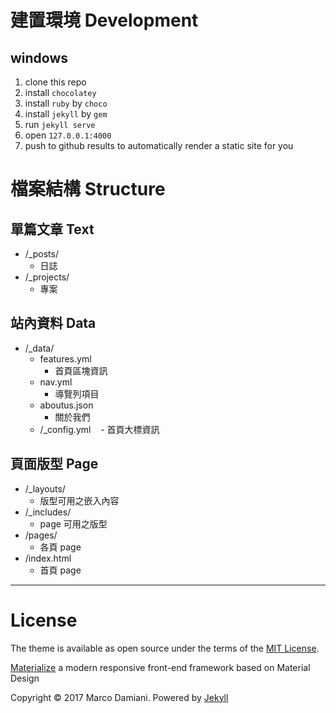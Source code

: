 # 建置環境 Development
## windows
1. clone this repo
2. install `chocolatey`
3. install `ruby` by `choco`
4. install `jekyll` by `gem`
5. run `jekyll serve`
6. open `127.0.0.1:4000`
7. push to github results to automatically render a static site for you

# 檔案結構 Structure
## 單篇文章 Text
- /_posts/
  - 日誌
- /_projects/
  - 專案

## 站內資料 Data
- /_data/
  - features.yml
    - 首頁區塊資訊
  - nav.yml
    - 導覽列項目
  - aboutus.json
    - 關於我們
  - /_config.yml
    - 首頁大標資訊

## 頁面版型 Page
- /_layouts/
  - 版型可用之嵌入內容
- /_includes/
  - page 可用之版型
- /pages/
  - 各頁 page
- /index.html
  - 首頁 page

---

# License

The theme is available as open source under the terms of the [MIT License][2].

[Materialize][3] a  modern responsive front-end framework based on Material Design

Copyright © 2017 Marco Damiani. Powered by <a href="http://jekyllrb.com">Jekyll</a>

[1]: https://github.com/jekyll/minima
[2]: https://opensource.org/licenses/MIT
[3]: http://materializecss.com/
